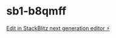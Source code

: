 # sb1-b8qmff

[Edit in StackBlitz next generation editor ⚡️](https://stackblitz.com/~/github.com/dinastran/sb1-b8qmff)